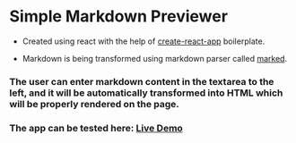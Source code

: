 # Simple Markdown Previewer

* Created using react with the help of [create-react-app](https://github.com/facebookincubator/create-react-app/blob/master/packages/react-scripts/template/README.md#folder-structure) boilerplate.

* Markdown is being transformed using markdown parser called [marked](https://github.com/chjj/marked).


### The user can enter markdown content in the textarea to the left, and it will be automatically transformed into HTML which will be properly rendered on the page.

### The app can be tested here:  [Live Demo](https://alan2207.github.io/markdown-previewer/)
